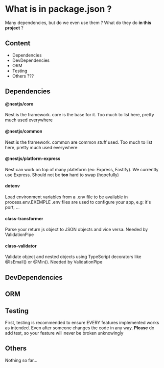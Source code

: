 # What is in package.json ?
Many dependencies, but do we even use them ? What do they do **in this project** ?

## Content
- Dependencies
- DevDependencies
- ORM
- Testing
- Others ???

## Dependencies
#### @nestjs/core
Nest is the framework. core is the base for it. Too much to list here, pretty much used everywhere
#### @nestjs/common
Nest is the framework. common are common stuff used. Too much to list here, pretty much used everywhere
#### @nestjs/platform-express
Nest can work on top of many plateform (ex: Express, Fastify). We currently use Express. Should not be **too** hard to swap (hopefully)
#### dotenv
Load environment variables from a .env file to be available in process.env.EXEMPLE
.env files are used to configure your app, e.g: it's port, ...
#### class-transformer
Parse your return js object to JSON objects and vice versa.
Needed by ValidationPipe
#### class-validator
Validate object and nested objects using TypeScript decorators like @IsEmail() or @Min().
Needed by ValidationPipe

## DevDependencies

## ORM

## Testing
First, testing is recommended to ensure EVERY features implemented works as intended. Even after someone changes the code in any way.
**Please** do add test, so your feature will never be broken unknowingly

## Others
Nothing so far...
